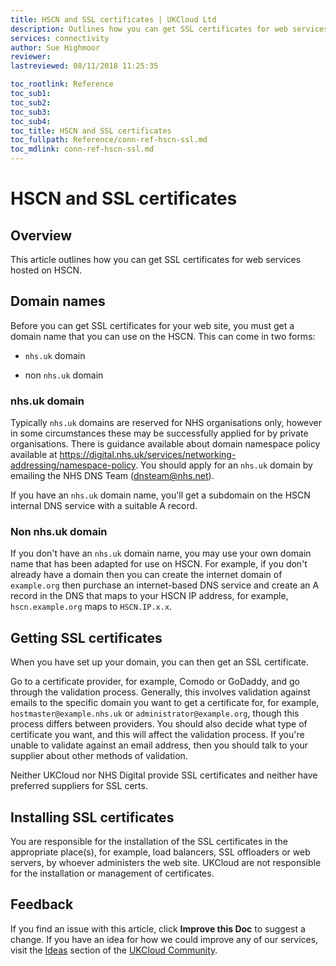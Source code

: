 ```yaml
---
title: HSCN and SSL certificates | UKCloud Ltd
description: Outlines how you can get SSL certificates for web services hosted on HSCN
services: connectivity
author: Sue Highmoor
reviewer:
lastreviewed: 08/11/2018 11:25:35

toc_rootlink: Reference
toc_sub1: 
toc_sub2:
toc_sub3:
toc_sub4:
toc_title: HSCN and SSL certificates
toc_fullpath: Reference/conn-ref-hscn-ssl.md
toc_mdlink: conn-ref-hscn-ssl.md
---
```


# HSCN and SSL certificates

## Overview

This article outlines how you can get SSL certificates for web services hosted on HSCN.

## Domain names

Before you can get SSL certificates for your web site, you must get a domain name that you can use on the HSCN. This can come in two forms:

- `nhs.uk` domain

- non `nhs.uk` domain

### nhs.uk domain

Typically `nhs.uk` domains are reserved for NHS organisations only, however in some circumstances these may be successfully applied for by private organisations. There is guidance available about domain namespace policy available at <https://digital.nhs.uk/services/networking-addressing/namespace-policy>. You should apply for an `nhs.uk` domain by emailing the NHS DNS Team (<dnsteam@nhs.net>).

If you have an `nhs.uk` domain name, you'll get a subdomain on the HSCN internal DNS service with a suitable A record.

### Non nhs.uk domain

If you don't have an `nhs.uk` domain name, you may use your own domain name that has been adapted for use on HSCN. For example, if you don't already have a domain then you can create the internet domain of `example.org` then purchase an internet-based DNS service and create an A record in the DNS that maps to your HSCN IP address, for example, `hscn.example.org` maps to `HSCN.IP.x.x`.

## Getting SSL certificates

When you have set up your domain, you can then get an SSL certificate.

Go to a certificate provider, for example, Comodo or GoDaddy, and go through the validation process. Generally, this involves validation against emails to the specific domain you want to get a certificate for, for example, `hostmaster@example.nhs.uk` or `administrator@example.org`, though this process differs between providers. You should also decide what type of certificate you want, and this will affect the validation process. If you're unable to validate against an email address, then you should talk to your supplier about other methods of validation.

Neither UKCloud nor NHS Digital provide SSL certificates and neither have preferred suppliers for SSL certs.

## Installing SSL certificates

You are responsible for the installation of the SSL certificates in the appropriate place(s), for example, load balancers, SSL offloaders or web servers, by whoever administers the web site. UKCloud are not responsible for the installation or management of certificates.

## Feedback

If you find an issue with this article, click **Improve this Doc** to suggest a change. If you have an idea for how we could improve any of our services, visit the [Ideas](https://community.ukcloud.com/ideas) section of the [UKCloud Community](https://community.ukcloud.com).
